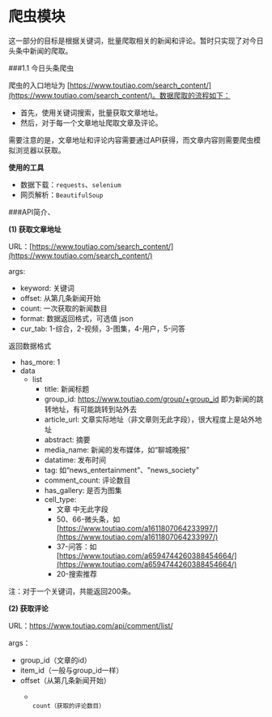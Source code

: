 # 爬虫模块

这一部分的目标是根据关键词，批量爬取相关的新闻和评论。暂时只实现了对今日头条中新闻的爬取。

###1.1 今日头条爬虫

爬虫的入口地址为 [https://www.toutiao.com/search_content/](https://www.toutiao.com/search_content/)。数据爬取的流程如下：

- 首先，使用关键词搜索，批量获取文章地址。
- 然后，对于每一个文章地址爬取文章及评论。

需要注意的是，文章地址和评论内容需要通过API获得，而文章内容则需要爬虫模拟浏览器以获取。

**使用的工具**

- 数据下载：`requests`、`selenium`
- 网页解析：`BeautifulSoup`

###API简介、

**(1) 获取文章地址** 

URL：[https://www.toutiao.com/search_content/](https://www.toutiao.com/search_content/)

args:

- keyword: 关键词
- offset: 从第几条新闻开始
- count: 一次获取的新闻数目
- format: 数据返回格式，可选值 json
- cur_tab: 1-综合，2-视频，3-图集，4-用户，5-问答

返回数据格式

- has_more: 1
- data
  - list
    - title: 新闻标题
    - group_id: https://www.toutiao.com/group/+group_id 即为新闻的跳转地址，有可能跳转到站外去
    - article_url: 文章实际地址（非文章则无此字段），很大程度上是站外地址
    - abstract: 摘要
    - media_name: 新闻的发布媒体，如“聊城晚报”
    - datatime: 发布时间
    - tag: 如“news_entertainment”、"news_society"
    - comment_count: 评论数目
    - has_gallery: 是否为图集
    - cell_type: 
      - 文章 中无此字段
      - 50、66-微头条，如[https://www.toutiao.com/a1611807064233997/](https://www.toutiao.com/a1611807064233997/)
      - 37-问答：如[https://www.toutiao.com/a6594744260388454664/](https://www.toutiao.com/a6594744260388454664/)
      - 20-搜索推荐

注：对于一个关键词，共能返回200条。

**(2) 获取评论**

URL：https://www.toutiao.com/api/comment/list/

args：

- group_id（文章的id）
- item_id（一般与group_id一样）
- offset（从第几条新闻开始）
  - 																																																																																																																																																																																																																																																																																																																																																																																					count（获取的评论数目）